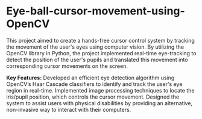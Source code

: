 # Eye-ball-cursor-movement-using-OpenCV
This project aimed to create a hands-free cursor control system by tracking the movement of the user's eyes using computer vision. By utilizing the OpenCV library in Python, the project implemented real-time eye-tracking to detect the position of the user's pupils and translated this movement into corresponding cursor movements on the screen.

**Key Features:**
Developed an efficient eye detection algorithm using OpenCV’s Haar Cascade classifiers to identify and track the user's eye region in real-time.
Implemented image processing techniques to locate the iris/pupil position, which controls the cursor movement.
Designed the system to assist users with physical disabilities by providing an alternative, non-invasive way to interact with their computers.
